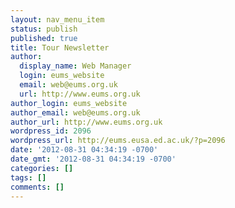 ```yaml
---
layout: nav_menu_item
status: publish
published: true
title: Tour Newsletter
author:
  display_name: Web Manager
  login: eums_website
  email: web@eums.org.uk
  url: http://www.eums.org.uk
author_login: eums_website
author_email: web@eums.org.uk
author_url: http://www.eums.org.uk
wordpress_id: 2096
wordpress_url: http://eums.eusa.ed.ac.uk/?p=2096
date: '2012-08-31 04:34:19 -0700'
date_gmt: '2012-08-31 04:34:19 -0700'
categories: []
tags: []
comments: []
---
```


